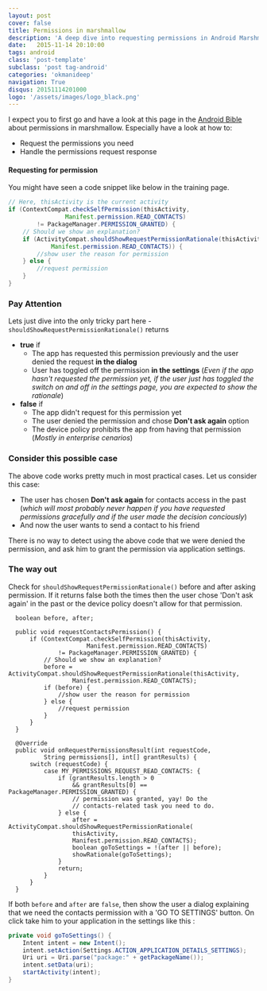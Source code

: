 ```yaml
---
layout: post
cover: false
title: Permissions in marshmallow
description: 'A deep dive into requesting permissions in Android Marshmallow and handling extreme cases'
date:   2015-11-14 20:10:00
tags: android
class: 'post-template'
subclass: 'post tag-android'
categories: 'okmanideep'
navigation: True
disqus: 20151114201000
logo: '/assets/images/logo_black.png'
---
```


I expect you to first go and have a look at this page in the [Android Bible](http://developer.android.com/training/permissions/requesting.html) about permissions in marshmallow. Especially have a look at how to:

- Request the permissions you need
- Handle the permissions request response

#### Requesting for permission ####
You might have seen a code snippet like below in the training page.

```java
// Here, thisActivity is the current activity
if (ContextCompat.checkSelfPermission(thisActivity,
                Manifest.permission.READ_CONTACTS)
        != PackageManager.PERMISSION_GRANTED) {
    // Should we show an explanation?
    if (ActivityCompat.shouldShowRequestPermissionRationale(thisActivity,
            Manifest.permission.READ_CONTACTS)) {
        //show user the reason for permission
    } else {
        //request permission
    }
}
```

### Pay Attention ###
Lets just dive into the only tricky part here - `shouldShowRequestPermissionRationale()` returns

- **true** if 
    + The app has requested this permission previously and the user denied the request **in the dialog**
    + User has toggled off the permission **in the settings** (*Even if the app hasn't requested the permission yet, if the user just has toggled the switch on and off in the settings page, you are expected to show the rationale*)
- **false** if
    + The app didn't request for this permission yet
    + The user denied the permission and chose **Don't ask again** option
    + The device policy prohibits the app from having that permission (*Mostly in enterprise cenarios*)

### Consider this possible case ###
The above code works pretty much in most practical cases. Let us consider this case:

- The user has chosen **Don't ask again** for contacts access in the past (*which will most probably never happen if you have requested permissions gracefully and if the user made the decision conciously*) 
- And now the user wants to send a contact to his friend 

There is no way to detect using the above code that we were denied the permission, and ask him to grant the permission via application settings.

### The way out ###
Check for `shouldShowRequestPermissionRationale()` before and after asking permission. If it returns false both the times then the user chose 'Don't ask again' in the past or the device policy doesn't allow for that permission.

```java{8-10,28-32}
  boolean before, after;
  
  public void requestContactsPermission() {
      if (ContextCompat.checkSelfPermission(thisActivity,
                      Manifest.permission.READ_CONTACTS)
              != PackageManager.PERMISSION_GRANTED) {
          // Should we show an explanation?
          before = ActivityCompat.shouldShowRequestPermissionRationale(thisActivity,
                  Manifest.permission.READ_CONTACTS);
          if (before) {
              //show user the reason for permission
          } else {
              //request permission
          }
      }
  }
  
  @Override
  public void onRequestPermissionsResult(int requestCode,
          String permissions[], int[] grantResults) {
      switch (requestCode) {
          case MY_PERMISSIONS_REQUEST_READ_CONTACTS: {
              if (grantResults.length > 0
                  && grantResults[0] == PackageManager.PERMISSION_GRANTED) {
                  // permission was granted, yay! Do the
                  // contacts-related task you need to do.
              } else {
                  after = ActivityCompat.shouldShowRequestPermissionRationale(
                  thisActivity,
                  Manifest.permission.READ_CONTACTS);
                  boolean goToSettings = !(after || before);
                  showRationale(goToSettings);
              }
              return;
          }
      }
  }
```

If both `before` and `after` are `false`, then show the user a dialog explaining that we need the contacts permission with a 'GO TO SETTINGS' button. On click take him to your application in the settings like this :

```java
private void goToSettings() {
    Intent intent = new Intent();
    intent.setAction(Settings.ACTION_APPLICATION_DETAILS_SETTINGS);
    Uri uri = Uri.parse("package:" + getPackageName());
    intent.setData(uri);
    startActivity(intent);
}
```
